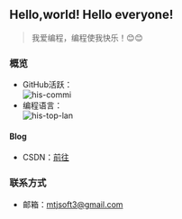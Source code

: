 ## Hello,world! Hello everyone! 
> 我爱编程，编程使我快乐！😊😊

### 概览
* GitHub活跃：</br>
![his-commi](https://github-readme-stats.vercel.app/api?username=mtjsoft&show_icons=true&theme=radical&count_private=true&layout=compact)
* 编程语言：</br>
![his-top-lan](https://github-readme-stats.vercel.app/api/top-langs/?username=mtjsoft&hide_langs_below=0&theme=radical&layout=compact&count_private=true&langs_count=6&card_width=444&exclude_repo=iParty)

#### Blog
* CSDN：[前往](https://blog.csdn.net/qq_28779083)

### 联系方式
* 邮箱：mtjsoft3@gmail.com

